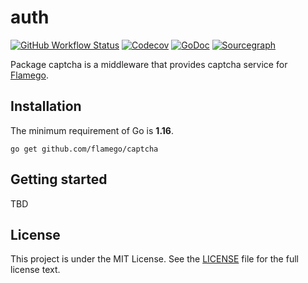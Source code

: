 # auth

[![GitHub Workflow Status](https://img.shields.io/github/workflow/status/flamego/captcha/Go?logo=github&style=for-the-badge)](https://github.com/flamego/captcha/actions?query=workflow%3AGo)
[![Codecov](https://img.shields.io/codecov/c/gh/flamego/captcha?logo=codecov&style=for-the-badge)](https://app.codecov.io/gh/flamego/captcha)
[![GoDoc](https://img.shields.io/badge/GoDoc-Reference-blue?style=for-the-badge&logo=go)](https://pkg.go.dev/github.com/flamego/captcha?tab=doc)
[![Sourcegraph](https://img.shields.io/badge/view%20on-Sourcegraph-brightgreen.svg?style=for-the-badge&logo=sourcegraph)](https://sourcegraph.com/github.com/flamego/captcha)

Package captcha is a middleware that provides captcha service for [Flamego](https://github.com/flamego/flamego).

## Installation

The minimum requirement of Go is **1.16**.

	go get github.com/flamego/captcha

## Getting started

TBD

## License

This project is under the MIT License. See the [LICENSE](LICENSE) file for the full license text.
